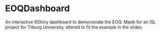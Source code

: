 # EOQDashboard
An interactive RShiny dashboard to demonstrate the EOQ. Made for an ISL project for Tilburg University, altered to fit the example in the slides.
